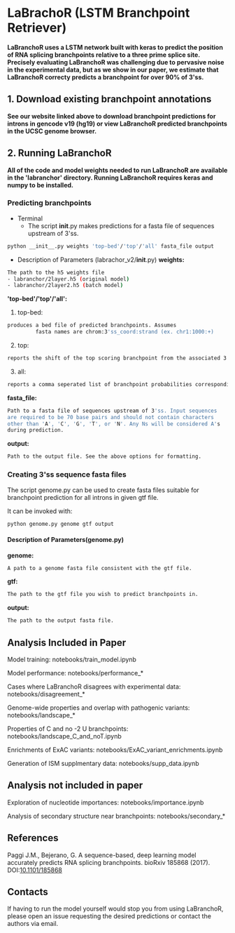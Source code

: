 # LaBrachoR (LSTM Branchpoint Retriever)
**LaBranchoR uses a LSTM network built with keras to predict the
position of RNA splicing branchpoints relative to a three prime
splice site. Precisely evaluating LaBranchoR was challenging due
to pervasive noise in the experimental data, but as we show in our
paper, we estimate that LaBranchoR correcty predicts a branchpoint
for over 90% of 3'ss.**

## 1. Download existing branchpoint annotations
**See our website linked above to download branchpoint predictions
for introns in gencode v19 (hg19) or view LaBranchoR predicted
branchpoints in the UCSC genome browser.**

## 2. Running LaBranchoR
**All of the code and model weights needed to run LaBranchoR are available in
the 'labranchor' directory. Running LaBranchoR requires keras and numpy to be installed.**

### Predicting branchpoints
- Terminal
  - The script __init__.py makes predictions for a fasta file of sequences upstream of 3'ss.
```sh
python __init__.py weights 'top-bed'/'top'/'all' fasta_file output
```

  -  Description of Parameters (labrachor_v2/__init__.py)
**weights:**
```sh
The path to the h5 weights file 
- labranchor/2layer.h5 (original model)
- labranchor/2layer2.h5 (batch model)
```
**'top-bed'/'top'/'all':**
1. top-bed:
```sh
produces a bed file of predicted branchpoints. Assumes
		 fasta names are chrom:3'ss_coord:strand (ex. chr1:1000:+)
```
2. top:
```sh
reports the shift of the top scoring branchpoint from the associated 3'ssfor each fasta entry
```
3. all:
```sh
reports a comma seperated list of branchpoint probabilities corresponding to positions -70 to -1 from each 3'ss
```
**fasta_file:**
```sh
Path to a fasta file of sequences upstream of 3'ss. Input sequences
are required to be 70 base pairs and should not contain characters
other than 'A', 'C', 'G', 'T', or 'N'. Any Ns will be considered A's
during prediction.
```

**output:**
```sh
Path to the output file. See the above options for formatting.
```
### Creating 3'ss sequence fasta files
The script genome.py can be used to create fasta files suitable for
branchpoint prediction for all introns in given gtf file.

It can be invoked with:
```sh
python genome.py genome gtf output
```

#### Description of Parameters(genome.py)
**genome:**
```sh
A path to a genome fasta file consistent with the gtf file.
```
**gtf:**
```sh
The path to the gtf file you wish to predict branchpoints in.
```
**output:**
```sh
The path to the output fasta file.
```
## Analysis Included in Paper

Model training: notebooks/train_model.ipynb

Model performance: notebooks/performance_*

Cases where LaBranchoR disagrees with experimental data: notebooks/disagreement_*

Genome-wide properties and overlap with pathogenic variants: notebooks/landscape_*

Properties of C and no -2 U branchpoints: notebooks/landscape_C_and_noT.ipynb

Enrichments of ExAC variants: notebooks/ExAC_variant_enrichments.ipynb

Generation of ISM supplmentary data: notebooks/supp_data.ipynb

## Analysis not included in paper

Exploration of nucleotide importances: notebooks/importance.ipynb

Analysis of secondary structure near branchpoints: notebooks/secondary_*

## References
Paggi J.M., Bejerano, G. A sequence-based, deep learning model accurately predicts RNA splicing branchpoints. bioRxiv 185868 (2017). DOI:[10.1101/185868](http://www.biorxiv.org/content/early/2017/09/07/185868)

## Contacts
If having to run the model yourself would stop you from using LaBranchoR,
please open an issue requesting the desired predictions or contact the
authors via email.
